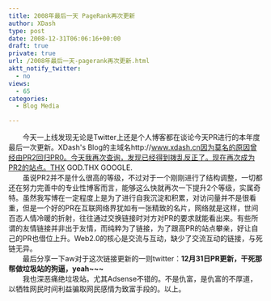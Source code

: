 ```yaml
---
title: 2008年最后一天 PageRank再次更新
author: XDash
type: post
date: 2008-12-31T06:06:16+00:00
draft: true
private: true
url: /2008年最后一天-pagerank再次更新.html
aktt_notify_twitter:
  - no
views:
  - 65
categories:
  - Blog Media

---
```

　　今天一上线发现无论是Twitter上还是个人博客都在谈论今天PR进行的本年度最后一次更新。XDash's Blog的主域名http://www.xdash.cn因为莫名的原因曾经由PR2回归PR0。今天我再次查询，发现已经得到拨乱反正了。现在再次成为PR2的站点。THX GOD.THX GOOGLE.  
　　虽说PR2并不是什么很高的等级，不过对于一个刚刚进行了结构调整，一切都还在努力完善中的专业性博客而言，能够这么快就再次一下提升2个等级，实属奇特。虽然我写博在一定程度上是为了进行自我沉淀和积累，对访问量并不是很看重，但是一个好的PR在互联网络界犹如有一张精致的名片，网络就是这样，世间百态人情冷暖的折射，往往通过交换链接时对方对PR的要求就能看出来。有些所谓的友情链接并非出于友情，而纯粹为了链接，为了跟高PR的站点攀亲，好让自己的PR也借位上升。Web2.0的核心是交流与互动，缺少了交流互动的链接，与死链无异。  
　　最后分享一下aw对于这次链接更新的一则twitter：**12月31日PR更新，干死那帮做垃圾站的狗逼，yeah~~~**  
　　我也深恶痛绝垃圾站。尤其Adsense不错的。不是仇富，是仇富的不厚道，以牺牲网民时间利益骗取网民感情为致富手段的。以上。
